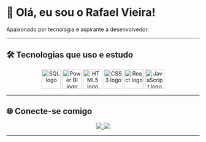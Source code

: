 # 👋 Olá, eu sou o Rafael Vieira!

Apaixonado por tecnologia e aspirante a desenvolvedor.

---

## 🛠️ Tecnologias que uso e estudo

<div align="center">
  <!-- SQL -->
  <img src="https://cdn.jsdelivr.net/gh/devicons/devicon/icons/postgresql/postgresql-original.svg" height="50" width="50" alt="SQL logo" />

  <!-- Power BI -->
  <img src="https://img.icons8.com/color/48/power-bi.png" height="50" width="50" alt="Power BI logo" />

  <!-- HTML -->
  <img src="https://cdn.jsdelivr.net/gh/devicons/devicon/icons/html5/html5-original.svg" height="50" width="50" alt="HTML5 logo" />

  <!-- CSS -->
  <img src="https://cdn.jsdelivr.net/gh/devicons/devicon/icons/css3/css3-original.svg" height="50" width="50" alt="CSS3 logo" />

  <!-- ReactJS -->
  <img src="https://cdn.jsdelivr.net/gh/devicons/devicon/icons/react/react-original.svg" height="50" width="50" alt="React logo" />

  <!-- JavaScript -->
  <img src="https://cdn.jsdelivr.net/gh/devicons/devicon/icons/javascript/javascript-original.svg" height="50" width="50" alt="JavaScript logo" />
</div>


---

## 🌐 Conecte-se comigo

<div align="center">
  <a href="mailto:rafaelovieira.dev@gmail.com">
    <img src="https://img.shields.io/badge/Gmail-EA4335?style=for-the-badge&logo=gmail&logoColor=white" />
  </a>
  <a href="https://www.linkedin.com/in/rafaelovieira">
    <img src="https://img.shields.io/badge/LinkedIn-0A66C2?style=for-the-badge&logo=linkedin&logoColor=white" />
  </a>
</div>

---


<!--
**rafaelovieira/rafaelovieira** is a ✨ _special_ ✨ repository because its `README.md` (this file) appears on your GitHub profile.

Here are some ideas to get you started:

- 🔭 I’m currently working on ...
- 🌱 I’m currently learning ...
- 👯 I’m looking to collaborate on ...
- 🤔 I’m looking for help with ...
- 💬 Ask me about ...
- 📫 How to reach me: ...
- 😄 Pronouns: ...
- ⚡ Fun fact: ...
-->
